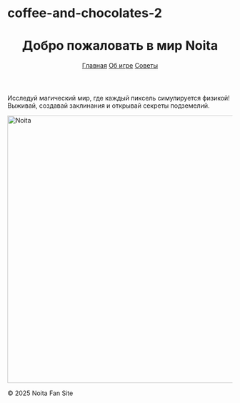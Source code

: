 # coffee-and-chocolates-2

<!DOCTYPE html>
<html lang="ru">
<head>
  <meta charset="UTF-8">
  <title>Noita — Главная</title>
  <link rel="stylesheet" href="style.css">
</head>
<body>
  <header>
    <h1>Добро пожаловать в мир Noita</h1>
    <nav>
      <a href="index.html">Главная</a>
      <a href="about.html">Об игре</a>
      <a href="tips.html">Советы</a>
    </nav>
  </header>

  <main>
    <p>Исследуй магический мир, где каждый пиксель симулируется физикой! Выживай, создавай заклинания и открывай секреты подземелий.</p>
    <img src="https://cdn.akamai.steamstatic.com/steam/apps/881100/header.jpg" alt="Noita" width="600">
  </main>

  <footer>
    <p>© 2025 Noita Fan Site</p>
  </footer>
</body>
</html>
